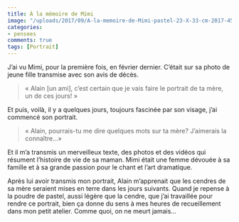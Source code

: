 ```yaml
---
title: À la mémoire de Mimi
image: "/uploads/2017/09/A-la-memoire-de-Mimi-pastel-23-X-33-cm-2017-457x413.jpg"
categories: 
- pensees
comments: true
tags: [Portrait]
---
```

J’ai vu Mimi, pour la première fois, en février dernier. C’était sur sa photo de jeune fille transmise avec son avis de décès.

>« Alain [un ami], c’est certain que je vais faire le portrait de ta mère, un de ces jours! »

Et puis, voilà, il y a quelques jours, toujours fascinée par son visage, j’ai commencé son portrait.

>« Alain, pourrais-tu me dire quelques mots sur ta mère? J’aimerais la connaître…»  

Et il m’a transmis un merveilleux texte, des photos et des vidéos qui résument l’histoire de vie de sa maman. Mimi était une femme dévouée à sa famille et à sa grande passion pour le chant et l’art dramatique.

Après lui avoir transmis mon portrait, Alain m’apprenait que les cendres de sa mère seraient mises en terre dans les jours suivants. Quand je repense à la poudre de pastel, aussi légère que la cendre, que j’ai travaillée pour rendre ce portrait, bien ça donne du sens à mes heures de recueillement dans mon petit atelier. Comme quoi, on ne meurt jamais…